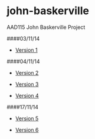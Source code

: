 john-baskerville
================

AAD115 John Baskerville Project


####03/11/14


* [Version 1](http://hayleyygregg.github.io/john-baskerville/version-1)

####04/11/14

* [Version 2](http://hayleyygregg.github.io/john-baskerville/version-2)


* [Version 3](http://hayleyygregg.github.io/john-baskerville/version-3)

* [Version 4](http://hayleyygregg.github.io/john-baskerville/version-4)

####17/11/14

* [Version 5](http://hayleyygregg.github.io/john-baskerville/version-5)


* [Version 6](http://hayleyygregg.github.io/john-baskerville/version-6)


<!-- * [Version 6](http://hayleyygregg.github.io/john-baskerville/version-6)-->
